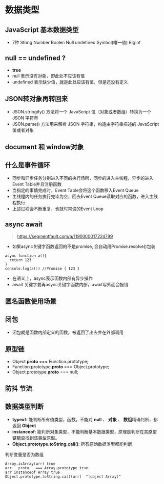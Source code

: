 # 数据类型

## JavaScript 基本数据类型 

* 7种 String Number Boolen Null undefined Symbol(唯一值) BigInt

## null == undefined ?

* **true** 
* null 表示没有对象，即此处不应该有值
* undefined 表示缺少值，就是此处应该有值，但是还没有定义

## JSON转对象再转回来

* JSON.stringify() 方法将一个 JavaScript 值（对象或者数组）转换为一个 JSON 字符串
* JSON.parse() 方法用来解析 JSON 字符串，构造由字符串描述的 JavaScript 值或者对象

## document 和 window对象

## 什么是事件循环

* 同步和异步任务分别进入不同的执行场所，同步的进入主线程，异步的进入Event Table并且注册函数
* 当指定的事情完成时，Event Table会将这个函数移入Event Queue
* 主线程内的任务执行完毕为空，回去Event Queue读取对应的函数，进入主线程执行
* 上述过程会不断重复，也就时常说的Event Loop

## async await

> https://segmentfault.com/a/1190000017224799

* 如果async关键字函数返回的不是promise, 会自动用Promise.resolve()包装

``` 
async function a(){
  return 123
}
console.log(a()) //Promise { 123 }
```

* 在语义上，async表示函数内部有异步操作
* await 关键字要再async关键字函数内部，await写外面会报错

## 匿名函数使用场景

## 闭包

* 闭包就是函数内部定义的函数，被返回了出去并在外部调用

## 原型链

* Object.__proto__ === Function.prototype; 
* Function.prototype.__proto__ === Object.prototype; 
* Object.prototype.__proto__ === null; 

## 防抖 节流

## 数据类型判断

* **typeof**: 能判断所有值类型，函数。不能对 **null** 、 **对象** 、 **数组**精确判断，都返回 **Object**
* **instanceof**: 能判断对象类型，不能判断基本数据类型，原理是判断在其原型链能否找到该类型原型。
* **Object.prototype.toString.call()**: 所有原始数据类型都能判断

判断变量是否为数组

``` 
Array.isArray(arr) true
arr.__proto__ === Array.prototype true
arr instanceof Array true
Object.prototype.toString.call(arr)  "[object Array]"
```
